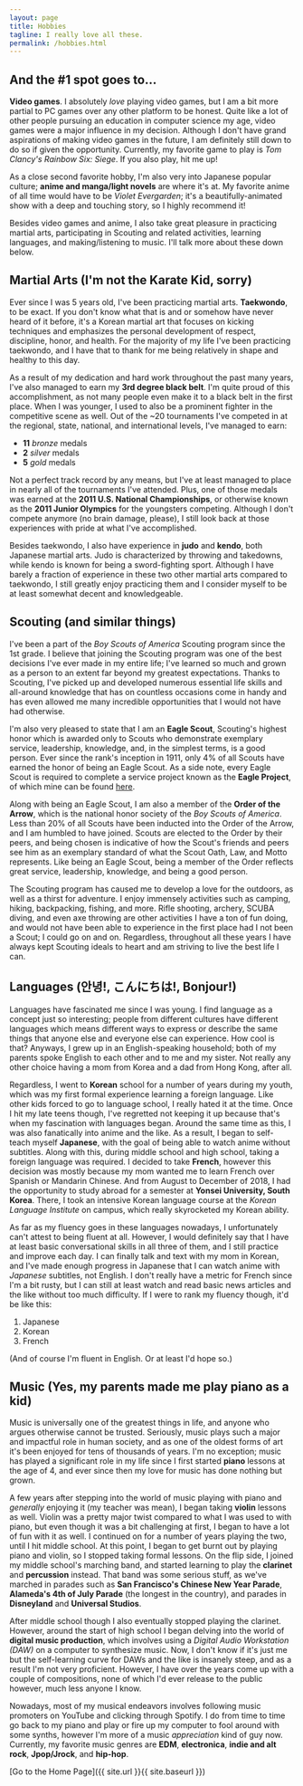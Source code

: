 ```yaml
---
layout: page
title: Hobbies
tagline: I really love all these.
permalink: /hobbies.html
---
```


## And the \#1 spot goes to...
**Video games**. I absolutely *love* playing video games, but I am a bit more partial to PC games over any other platform to be honest. Quite like a lot of other people pursuing an education in computer science my age, video games were a major influence in my decision. Although I don't have grand aspirations of making video games in the future, I am definitely still down to do so if given the opportunity. Currently, my favorite game to play is *Tom Clancy's Rainbow Six: Siege*. If you also play, hit me up!

As a close second favorite hobby, I'm also very into Japanese popular culture; **anime and manga/light novels** are where it's at. My favorite anime of all time would have to be *Violet Evergarden*; it's a beautifully-animated show with a deep and touching story, so I highly recommend it!

Besides video games and anime, I also take great pleasure in practicing martial arts, participating in Scouting and related activities, learning languages, and making/listening to music. I'll talk more about these down below.


## Martial Arts (I'm not the Karate Kid, sorry)
Ever since I was 5 years old, I've been practicing martial arts. **Taekwondo**, to be exact. If you don't know what that is and or somehow have never heard of it before, it's a Korean martial art that focuses on kicking techniques and emphasizes the personal development of respect, discipline, honor, and health. For the majority of my life I've been practicing taekwondo, and I have that to thank for me being relatively in shape and healthy to this day.

As a result of my dedication and hard work throughout the past many years, I've also managed to earn my **3rd degree black belt**. I'm quite proud of this accomplishment, as not many people even make it to a black belt in the first place. When I was younger, I used to also be a prominent fighter in the competitive scene as well. Out of the ~20 tournaments I've competed in at the regional, state, national, and international levels, I've managed to earn:
- **11** *bronze* medals
- **2** *silver* medals
- **5** *gold* medals

Not a perfect track record by any means, but I've at least managed to place in nearly all of the tournaments I've attended. Plus, one of those medals was earned at the **2011 U.S. National Championships**, or otherwise known as the **2011 Junior Olympics** for the youngsters competing. Although I don't compete anymore (no brain damage, please), I still look back at those experiences with pride at what I've accomplished.

Besides taekwondo, I also have experience in **judo** and **kendo**, both Japanese martial arts. Judo is characterized by throwing and takedowns, while kendo is known for being a sword-fighting sport. Although I have barely a fraction of experience in these two other martial arts compared to taekwondo, I still greatly enjoy practicing them and I consider myself to be at least somewhat decent and knowledgeable.


## Scouting (and similar things)
I've been a part of the *Boy Scouts of America* Scouting program since the 1st grade. I believe that joining the Scouting program was one of the best decisions I've ever made in my entire life; I've learned so much and grown as a person to an extent far beyond my greatest expectations. Thanks to Scouting, I've picked up and developed numerous essential life skills and all-around knowledge that has on countless occasions come in handy and has even allowed me many incredible opportunities that I would not have had otherwise.

I'm also very pleased to state that I am an **Eagle Scout**, Scouting's highest honor which is awarded only to Scouts who demonstrate exemplary service, leadership, knowledge, and, in the simplest terms, is a good person. Ever since the rank's inception in 1911, only 4% of all Scouts have earned the honor of being an Eagle Scout. As a side note, every Eagle Scout is required to complete a service project known as the **Eagle Project**, of which mine can be found [here](/projects.html).

Along with being an Eagle Scout, I am also a member of the **Order of the Arrow**, which is the national honor society of the *Boy Scouts of America*. Less than 20% of all Scouts have been inducted into the Order of the Arrow, and I am humbled to have joined. Scouts are elected to the Order by their peers, and being chosen is indicative of how the Scout's friends and peers see him as an exemplary standard of what the Scout Oath, Law, and Motto represents. Like being an Eagle Scout, being a member of the Order reflects great service, leadership, knowledge, and being a good person.

The Scouting program has caused me to develop a love for the outdoors, as well as a thirst for adventure. I enjoy immensely activities such as camping, hiking, backpacking, fishing, and more. Rifle shooting, archery, SCUBA diving, and even axe throwing are other activities I have a ton of fun doing, and would not have been able to experience in the first place had I not been a Scout; I could go on and on. Regardless, throughout all these years I have always kept Scouting ideals to heart and am striving to live the best life I can.


## Languages (안녕!, こんにちは!, Bonjour!)
Languages have fascinated me since I was young. I find language as a concept just so interesting; people from different cultures have different languages which means different ways to express or describe the same things that anyone else and everyone else can experience. How cool is that? Anyways, I grew up in an English-speaking household; both of my parents spoke English to each other and to me and my sister. Not really any other choice having a mom from Korea and a dad from Hong Kong, after all.

Regardless, I went to **Korean** school for a number of years during my youth, which was my first formal experience learning a foreign language. Like other kids forced to go to language school, I really hated it at the time. Once I hit my late teens though, I've regretted not keeping it up because that's when my fascination with languages began. Around the same time as this, I was also fanatically into anime and the like. As a result, I began to self-teach myself **Japanese**, with the goal of being able to watch anime without subtitles. Along with this, during middle school and high school, taking a foreign language was required. I decided to take **French**, however this decision was mostly because my mom wanted me to learn French over Spanish or Mandarin Chinese. And from August to December of 2018, I had the opportunity to study abroad for a semester at **Yonsei University, South Korea**. There, I took an intensive Korean language course at the *Korean Language Institute* on campus, which really skyrocketed my Korean ability.

As far as my fluency goes in these languages nowadays, I unfortunately can't attest to being fluent at all. However, I would definitely say that I have at least basic conversational skills in all three of them, and I still practice and improve each day. I can finally talk and text with my mom in Korean, and I've made enough progress in Japanese that I can watch anime with *Japanese* subtitles, not English. I don't really have a metric for French since I'm a bit rusty, but I can still at least watch and read basic news articles and the like without too much difficulty. If I were to rank my fluency though, it'd be like this:
1. Japanese
2. Korean
3. French

(And of course I'm fluent in English. Or at least I'd hope so.)


## Music (Yes, my parents made me play piano as a kid)
Music is universally one of the greatest things in life, and anyone who argues otherwise cannot be trusted. Seriously, music plays such a major and impactful role in human society, and as one of the oldest forms of art it's been enjoyed for tens of thousands of years. I'm no exception; music has played a significant role in my life since I first started **piano** lessons at the age of 4, and ever since then my love for music has done nothing but grown.

A few years after stepping into the world of music playing with piano and *generally* enjoying it (my teacher was mean), I began taking **violin** lessons as well. Violin was a pretty major twist compared to what I was used to with piano, but even though it was a bit challenging at first, I began to have a lot of fun with it as well. I continued on for a number of years playing the two, until I hit middle school. At this point, I began to get burnt out by playing piano and violin, so I stopped taking formal lessons. On the flip side, I joined my middle school's marching band, and started learning to play the **clarinet** and **percussion** instead. That band was some serious stuff, as we've marched in parades such as **San Francisco's Chinese New Year Parade**, **Alameda's 4th of July Parade** (the longest in the country), and parades in **Disneyland** and **Universal Studios**.

After middle school though I also eventually stopped playing the clarinet. However, around the start of high school I began delving into the world of **digital music production**, which involves using a *Digital Audio Workstation (DAW)* on a computer to synthesize music. Now, I don't know if it's just me but the self-learning curve for DAWs and the like is insanely steep, and as a result I'm not very proficient. However, I have over the years come up with a couple of compositions, none of which I'd ever release to the public however, much less anyone I know.

Nowadays, most of my musical endeavors involves following music promoters on YouTube and clicking through Spotify. I do from time to time go back to my piano and play or fire up my computer to fool around with some synths, however I'm more of a music *appreciation* kind of guy now. Currently, my favorite music genres are **EDM**, **electronica**, **indie and alt rock**, **Jpop/Jrock**, and **hip-hop**.


[Go to the Home Page]({{ site.url }}{{ site.baseurl }})
